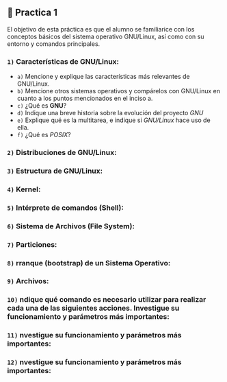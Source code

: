 ## 🐧 Practica 1

El objetivo de esta práctica es que el alumno se familiarice con los conceptos básicos del sistema
operativo GNU/Linux, así como con su entorno y comandos principales.

### `1)` Características de **GNU/Linux**:

- `a)` Mencione y explique las características más relevantes de GNU/Linux.
- `b)` Mencione otros sistemas operativos y compárelos con GNU/Linux en cuanto a los puntos mencionados en el inciso a.
- `c)` ¿Qué es **GNU**?
- `d)` Indique una breve historia sobre la evolución del proyecto *GNU*
- `e)` Explique qué es la multitarea, e indique si *GNU/Linux* hace uso de ella.
- `f)` ¿Qué es *POSIX*?

### `2)` Distribuciones de **GNU/Linux**:
### `3)` Estructura de GNU/Linux:
### `4)` Kernel: 
### `5)` Intérprete de comandos (Shell):
### `6)` Sistema de Archivos (File System):
### `7)` Particiones:
### `8)` rranque (bootstrap) de un Sistema Operativo:
### `9)` Archivos:
### `10)` ndique qué comando es necesario utilizar para realizar cada una de las siguientes acciones. Investigue su funcionamiento y parámetros más importantes:
### `11)` nvestigue su funcionamiento y parámetros más importantes:
### `12)` nvestigue su funcionamiento y parámetros más importantes: